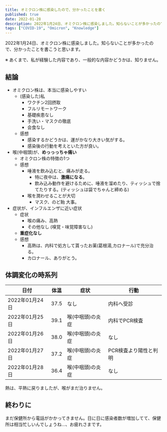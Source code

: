 ```yaml
---
title: オミクロン株に感染したので、分かったことを書く
published: true
date: 2022-01-28
description: 2022年1月24日、オミクロン株に感染しました。知らないことが多かったので、分かったことを書こうと思います。※ あくまで、私が経験した内容であり、一般的な内容かどうかは、知りません。
tags: ["COVID-19", "Omicron", "Knowledge"]
---
```


2022年1月24日、オミクロン株に感染しました。知らないことが多かったので、分かったことを書こうと思います。

※ あくまで、私が経験した内容であり、一般的な内容かどうかは、知りません。

## 結論

* オミクロン株は、本当に感染しやすい
  * (感染した)私
    * ワクチン2回摂取
    * フルリモートワーク
    * 基礎疾患なし
    * 手洗い・マスクの徹底
    * 会食なし
  * 感想
    * 感染するかどうかは、運がかなり大きい気がする。
    * 感染後の行動を考えといた方が良い。
* 喉(中咽頭)が、**めっっっちゃ痛い**
  * オミクロン株の特徴の1つ
  * 感想
    * 唾液を飲み込むと、痛みが走る。
      * 特に夜中は、**激痛になる**。
      * 飲み込み動作を避けるために、唾液を溜めたり、ティッシュで捨てたりする。(ティッシュは袋でちゃんと締める)
    * 喉を潤わせることが大切
      * マスク、のど飴 大事。
* 症状が、インフルエンザに近い症状
  * 症状
    * 喉の痛み、高熱
    * その他なし (嗅覚・味覚障害なし)
  * **重症化なし**
  * 感想
    * 高熱は、内科で処方して貰ったお薬(葛根湯,カロナール)で充分治る。
    * カロナール、ありがとう。

## 体調変化の時系列

|日付|体温|症状|行動|
|--|--|--|--|
|2022年01月24日|37.5|なし|内科へ受診|
|2022年01月25日|39.1|喉(中咽頭)の炎症|内科でPCR検査|
|2022年01月26日|38.0|喉(中咽頭)の炎症|なし|
|2022年01月27日|37.2|喉(中咽頭)の炎症|PCR検査より陽性と判明|
|2022年01月28日|36.4|喉(中咽頭)の炎症|なし|

熱は、平熱に戻りましたが、喉がまだ治りません。

## 終わりに

まだ保健所から電話がかかってきません。日に日に感染者数が増加してて、保健所は相当忙しいんでしょうね...、お疲れさまです。